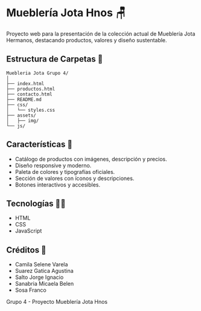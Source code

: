 # Mueblería Jota Hnos 🪑

Proyecto web para la presentación de la colección actual de Mueblería Jota Hermanos, destacando productos, valores y diseño sustentable.


## Estructura de Carpetas 📁

```
Muebleria Jota Grupo 4/
│
├── index.html
├── productos.html
├── contacto.html
├── README.md
├── css/
│   └── styles.css
├── assets/
│   ├── img/
└── js/
```

## Características 📑

- Catálogo de productos con imágenes, descripción y precios.
- Diseño responsive y moderno.
- Paleta de colores y tipografías oficiales.
- Sección de valores con íconos y descripciones.
- Botones interactivos y accesibles.

## Tecnologías 👨‍💻

- HTML
- CSS
- JavaScript


## Créditos 📜
- Camila Selene Varela
- Suarez Gatica Agustina
- Salto Jorge Ignacio
- Sanabria Micaela Belen
- Sosa Franco

Grupo 4 - Proyecto Mueblería Jota Hnos
